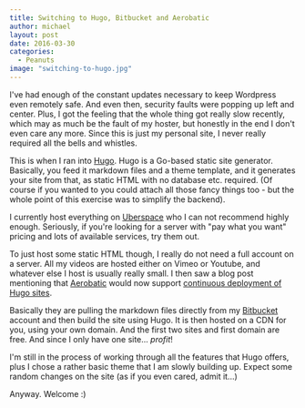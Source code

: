 ```yaml
---
title: Switching to Hugo, Bitbucket and Aerobatic
author: michael
layout: post
date: 2016-03-30
categories:
  - Peanuts
image: "switching-to-hugo.jpg"
---
```


I've had enough of the constant updates necessary to keep Wordpress even remotely safe. And even then,
security faults were popping up left and center. Plus, I got the feeling that the whole thing got really
slow recently, which may as much be the fault of my hoster, but honestly in the end I don't even care any
more. Since this is just my personal site, I never really required all the bells and whistles.

This is when I ran into [Hugo](https://gohugo.io). Hugo is a Go-based static site generator. Basically, you feed it
markdown files and a theme template, and it generates your site from that, as static HTML with no database etc.
required. (Of course if you wanted to you could attach all those fancy things too - but the whole point of this
exercise was to simplify the backend).

I currently host everything on [Uberspace](https://uberspace.de) who I can not recommend highly enough. Seriously, 
if you're looking for a server with "pay what you want" pricing and lots of available services, try them out.

To just host some static HTML though, I really do not need a full account on a server. All my videos are hosted either 
on Vimeo or Youtube, and whatever else I host is usually really small. I then saw a blog post mentioning that 
[Aerobatic](https://www.aerobatic.com) would now support [continuous deployment of Hugo sites](https://www.aerobatic.com/blog/easy-hugo-continuous-deployment).

Basically they are pulling the markdown files directly from my [Bitbucket](http://www.bitbucket.org) account and
then build the site using Hugo. It is then hosted on a CDN for you, using your own domain. And the first two sites and first domain
are free. And since I only have one site... _profit_!

I'm still in the process of working through all the features that Hugo offers, plus I chose a rather basic theme that
I am slowly building up. Expect some random changes on the site (as if you even cared, admit it...)

Anyway. Welcome :)